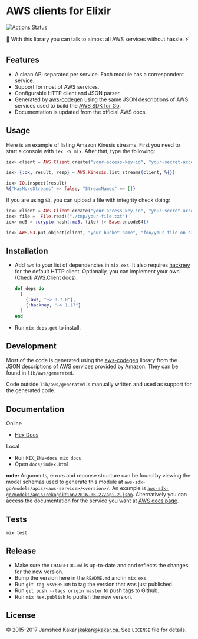 # AWS clients for Elixir

[![Actions Status](https://github.com/aws-beam/aws-elixir/workflows/Build/badge.svg)](https://github.com/aws-beam/aws-elixir/actions)

:deciduous_tree: With this library you can talk to almost all AWS services without hassle. :zap:

## Features

* A clean API separated per service. Each module has a correspondent service.
* Support for most of AWS services.
* Configurable HTTP client and JSON parser.
* Generated by [aws-codegen](https://github.com/aws-beam/aws-codegen) using the
  same JSON descriptions of AWS services used to build the
  [AWS SDK for Go](https://github.com/aws/aws-sdk-go/tree/master/models/apis).
* Documentation is updated from the official AWS docs.

## Usage

Here is an example of listing Amazon Kinesis streams. First you need to start a console with `iex -S mix`.
After that, type the following:

```elixir
iex> client = AWS.Client.create("your-access-key-id", "your-secret-access-key", "us-east-1")

iex> {:ok, result, resp} = AWS.Kinesis.list_streams(client, %{})

iex> IO.inspect(result)
%{"HasMoreStreams" => false, "StreamNames" => []}
```

If you are using `S3`, you can upload a file with integrity check doing:

```elixir
iex> client = AWS.Client.create("your-access-key-id", "your-secret-access-key", "us-east-1")
iex> file =  File.read!("./tmp/your-file.txt")
iex> md5 = :crypto.hash(:md5, file) |> Base.encode64()

iex> AWS.S3.put_object(client, "your-bucket-name", "foo/your-file-on-s3.txt", %{"Body" => file, "ContentMD5" => md5})
```

## Installation

* Add `aws` to your list of dependencies in `mix.exs`. It also requires [hackney](https://github.com/benoitc/hackney) for the default HTTP client. Optionally, you can implement your own (Check AWS.Client docs).

  ```elixir
  def deps do
    [
      {:aws, "~> 0.7.0"},
      {:hackney, "~> 1.17"}
    ]
  end
  ```

* Run `mix deps.get` to install.

## Development

Most of the code is generated using the [aws-codegen](https://github.com/aws-beam/aws-codegen)
library from the JSON descriptions of AWS services provided by Amazon. They can be found in `lib/aws/generated`.

Code outside `lib/aws/generated` is manually written and used as support for the generated code.

## Documentation

Online
* [Hex Docs](https://hexdocs.pm/aws)

Local
* Run `MIX_ENV=docs mix docs`
* Open `docs/index.html`

__note:__ Arguments, errors and reponse structure can be found by viewing the model schemas used to generate this module at `aws-sdk-go/models/apis/<aws-service>/<version>/`.
An example is [`aws-sdk-go/models/apis/rekognition/2016-06-27/api-2.json`](https://github.com/aws/aws-sdk-go/blob/master/models/apis/rekognition/2016-06-27/api-2.json).
Alternatively you can access the documentation for the service you want at [AWS docs page](https://docs.aws.amazon.com/).

## Tests

```
mix test
```

## Release

* Make sure the `CHANGELOG.md` is up-to-date and and reflects the changes for
  the new version.
* Bump the version here in the `README.md` and in `mix.exs`.
* Run `git tag v$VERSION` to tag the version that was just published.
* Run `git push --tags origin master` to push tags to Github.
* Run `mix hex.publish` to publish the new version.

## License

&copy; 2015-2017 Jamshed Kakar <jkakar@kakar.ca>. See `LICENSE` file for
details.
